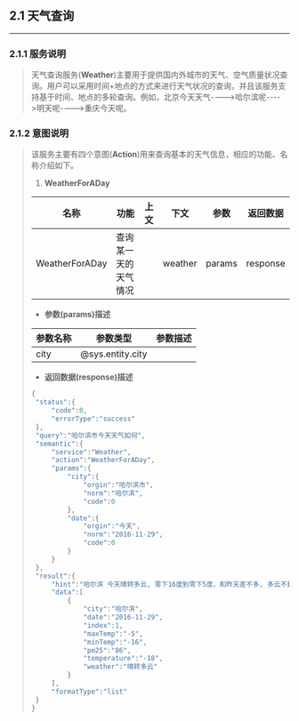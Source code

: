 ## 2.1 天气查询

---

### 2.1.1 服务说明

> 天气查询服务\(**Weather**\)主要用于提供国内外城市的天气、空气质量状况查询。用户可以采用时间+地点的方式来进行天气状况的查询，并且该服务支持基于时间、地点的多轮查询。例如，北京今天天气----&gt;哈尔滨呢----&gt;明天呢----&gt;重庆今天呢。

### 2.1.2 意图说明

> 该服务主要有四个意图\(**Action**\)用来查询基本的天气信息，相应的功能、名称介绍如下。
> 
> 1. **WeatherForADay**
> 
>   | 名称 | 功能 | 上文 | 下文 | 参数 | 返回数据 |
>   | --- | --- | --- | --- | --- | --- |
>   | WeatherForADay | 查询某一天的天气情况 |  | weather | params | response |
> 
>   * **参数\(params\)描述**
> 
>   | 参数名称 | 参数类型 | 参数描述 |
>   | --- | --- | --- |
>   | city | @sys.entity.city |  |
> 
>   * **返回数据\(response\)描述**
> 
>   ```go
>   {
>    "status":{
>        "code":0,
>        "errorType":"success"
>    },
>    "query":"哈尔滨市今天天气如何",
>    "semantic":{
>        "service":"Weather",
>        "action":"WeatherForADay",
>        "params":{
>            "city":{
>                "orgin":"哈尔滨市",
>                "norm":"哈尔滨",
>                "code":0
>            },
>            "date":{
>                "orgin":"今天",
>                "norm":"2016-11-29",
>                "code":0
>            }
>        }
>    },
>    "result":{
>        "hint":"哈尔滨 今天晴转多云, 零下16度到零下5度，和昨天差不多, 多云不是阴天哦……",
>        "data":[
>            {
>                "city":"哈尔滨",
>                "date":"2016-11-29",
>                "index":1,
>                "maxTemp":"-5",
>                "minTemp":"-16",
>                "pm25":"86",
>                "temperature":"-18",
>                "weather":"晴转多云"
>            }
>        ],
>        "formatType":"list"
>    }
>   }
>   ```

